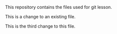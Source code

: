 This repository contains the files used for git lesson.

This is a change to an existing file.

This is the third change to this file.

